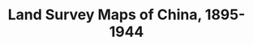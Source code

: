 ---
objectid: '63'
title: Land Survey Maps of China, 1895-1944
alternatetitle:
external_url: https://chmap.mpiwg-berlin.mpg.de/lgtu-new/
category: GIS and Spatial Research
institution: Max Planck Institute, Shanghai Jiao Tong University, Academia Sinica
description: CHMap provides quick access to 4,088 land survey maps of China produced
  by either China's central and provincial governments or the land survey department
  of the Japanese Army during the late 19th and the early 20th centuries. They are
  the first maps that provide accurate and large-scale outlooks (1:50,000) to a wide
  geography of proper China. In CHMap, users can access these land survey maps digitized
  by Shanghai Jiao Tong University and hosted at Max Planck Institute for the History
  of Science, as well as those hosted at Academia Sinica.
layout: resource
---
